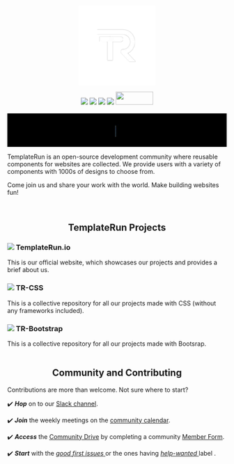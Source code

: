 <p style="text-align:center;" align="center">
  <img align="center" src=".github/assets/images/TR LOGO new.png" width="35%" /></p>

 <p align="center">
<a href="https://github.com/TemplateRun/TemplateRun.io" alt="GitHub forks">
<img src="https://img.shields.io/github/forks/TemplateRun/TemplateRun.io?color=red&style=for-the-badge" /></a>
<a href="https://github.com/TemplateRun/TemplateRun.io" alt="GitHub contributors">
<img src="https://img.shields.io/github/contributors/TemplateRun/TemplateRun.io?color=blue&style=for-the-badge" /></a>
<a href="https://github.com/TemplateRun/TemplateRun.io" alt="GitHub star">
<img src="https://img.shields.io/github/stars/TemplateRun/TemplateRun.io?color=yellow&style=for-the-badge"/></a>
<a href="https://github.com/TemplateRun/TemplateRun.io" alt="License">
<img src="https://img.shields.io/apm/l/vim-mode?style=for-the-badge" /></a>
<a href="https://templaterun.slack.com" alt="slack" >
<img src="https://img.shields.io/badge/Slack-4A154B?style=for-the-badge&logo=slack&logoColor=white" height="30px" width="86px"/></a><br/><br/>

<img align='center' src=".github/assets/images/welcome.gif">
<p>TemplateRun is an open-source development community where reusable components for websites are collected. We provide users with a variety of components with 1000s of designs to choose from.

Come join us and share your work with the world. Make building websites fun!</p><br/>

<h2 align="center"> TemplateRun Projects </h2>
<h3><img src="https://github.com/TheDudeThatCode/TheDudeThatCode/blob/master/Assets/Rocket.gif" width="24px">  TemplateRun.io </h3>
<span > This is our official website, which showcases our projects and provides a brief about us. </span> 
<h3 ><img src="https://github.com/TheDudeThatCode/TheDudeThatCode/blob/master/Assets/Rocket.gif" width="24px">  TR-CSS </h3>
<span style="font-weight:400"> This is a collective repository for all our projects made with CSS (without any frameworks included). </span> 
<h3><img src="https://github.com/TheDudeThatCode/TheDudeThatCode/blob/master/Assets/Rocket.gif" width="24px">  TR-Bootstrap </h3>
<span style="font-weight:400"> This is a collective repository for all our projects made with Bootsrap. </span> <br/> <br/>

<h2 align="center"> Community <span>and </span>Contributing </h2>
<p >Contributions are more than welcome. Not sure where to start?</p>
<p >✔️ <em><strong>Hop</strong></em> on to our <a href="https://templaterun.slack.com">Slack channel</a>.</p>
<p >✔️ <em><strong>Join</strong></em> the weekly meetings on the <a href="#">community calendar</a>.</p>
<p >✔️ <em><strong>Access</strong></em> the <a href="#">Community Drive</a> by completing a community <a href="#">Member Form</a>.</p>
<p >✔️ <em><strong>Start</strong></em> with the <a href="https://github.com/issues?q=is%3Aopen+is%3Aissue+archived%3Afalse+org%3Atemplaterun+label%3A%22good+first+issue%22+"> <em>good first issues</em> </a> or the ones having <a href="https://github.com/issues?q=is%3Aopen+is%3Aissue+archived%3Afalse+org%3Atemplaterun+label%3A%22help+wanted%22+"><em> help-wanted </em> </a>label .</p><br />
